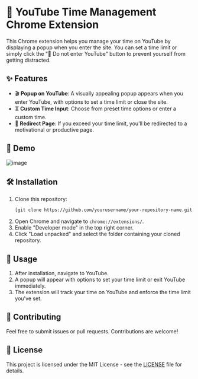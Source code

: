 # 📅 YouTube Time Management Chrome Extension

This Chrome extension helps you manage your time on YouTube by displaying a popup when you enter the site. You can set a time limit or simply click the "🚫 Do not enter YouTube" button to prevent yourself from getting distracted.

## ✨ Features

- 🎬 **Popup on YouTube**: A visually appealing popup appears when you enter YouTube, with options to set a time limit or close the site.
- ⏳ **Custom Time Input**: Choose from preset time options or enter a custom time.
- 🔗 **Redirect Page**: If you exceed your time limit, you'll be redirected to a motivational or productive page.

## 📸 Demo

![image](https://github.com/user-attachments/assets/f8a26bff-51d5-4982-a3d7-4a9b6ac9a838)

## 🛠️ Installation

1. Clone this repository:  
   ```bash
   [git clone https://github.com/yourusername/your-repository-name.git](https://github.com/avishaigonen123/Youtube-Blocker.git)
2. Open Chrome and navigate to `chrome://extensions/`.
3. Enable "Developer mode" in the top right corner.
4. Click "Load unpacked" and select the folder containing your cloned repository.

## 🚀 Usage

1. After installation, navigate to YouTube.
2. A popup will appear with options to set your time limit or exit YouTube immediately.
3. The extension will track your time on YouTube and enforce the time limit you've set.

## 🤝 Contributing

Feel free to submit issues or pull requests. Contributions are welcome!

## 📄 License

This project is licensed under the MIT License - see the [LICENSE](LICENSE) file for details.
